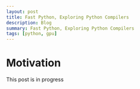 ```yaml
---
layout: post
title: Fast Python, Exploring Python Compilers
description: Blog
summary: Fast Python, Exploring Python Compilers
tags: [python, gpu]
---
```



# Motivation

This post is in progress